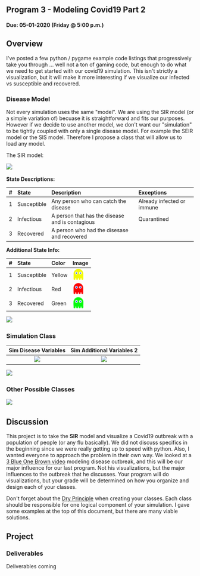 ## Program 3 - Modeling Covid19 Part 2
#### Due: 05-01-2020 (Friday @ 5:00 p.m.)

## Overview

I've posted a few python / pygame example code listings that progressively take you through ... well not a ton of gaming code, but enough to do what we need to get started with our covid19 simulation. This isn't strictly a visualization, but it will make it more interesting if we visualize our infected vs susceptible and recovered. 


### Disease Model

Not every simulation uses the same "model". We are using the SIR model (or a simple variation of) becuase it is straightforward and fits our purposes. However if we decide to use another model, we don't want our "simulation" to be tightly coupled with only a single disease model. For example the SEIR model or the SIS model. Therefore I propose a class that will allow us to load any model. 

The SIR model: 

<img src="https://cs.msutexas.edu/~griffin/zcloud/zcloud-files/sir_flow_diagram_2020.png" width="500">

**State Descriptions:** 

| #    | State       | Description                                     | Exceptions                 |
| :--- | :---------- | :---------------------------------------------- | :------------------------- |
| 1    | Susceptible | Any person who can catch the disease            | Already infected or immune |
| 2    | Infectious  | A person that has the disease and is contagious | Quarantined                |
| 3    | Recovered   | A person who had the disesase and recovered     |                            |

**Additional State Info:**

| #    | State       | Color  | Image                              |
| :--- | :---------- | :----- | :--------------------------------- |
| 1    | Susceptible | Yellow | ![](./images/pac_yellow_30x30.png) |
| 2    | Infectious  | Red    | ![](./images/pac_red_30x30.png)    |
| 3    | Recovered   | Green  | ![](./images/pac_green_30x30.png)  |



<img src="https://cs.msutexas.edu/~griffin/zcloud/zcloud-files/covid19a_uml_2020.png" height="150">




### Simulation Class



|                                          Sim Disease Variables                                          |                                     Sim Additional Variables 2                                      |
| :-----------------------------------------------------------------------------------------------------: | :-------------------------------------------------------------------------------------------------: |
| <img src="https://cs.msutexas.edu/~griffin/zcloud/zcloud-files/covid19_sir_model_vals.png" width="350"> | <img src="https://cs.msutexas.edu/~griffin/zcloud/zcloud-files/covid19_sim_params.png" width="200"> |

<img src="https://cs.msutexas.edu/~griffin/zcloud/zcloud-files/covid19b_uml_2020.png" width="150">


### Other Possible Classes

<img src="https://cs.msutexas.edu/~griffin/zcloud/zcloud-files/covid19_uml_2020.png" width="350">




## Discussion

This project is to take the **SIR** model and visualize a Covid19 outbreak with a population of people (or any flu basically). We did not discuss specifics in the beginning since we were really getting up to speed with python. Also, I wanted everyone to approach the problem in their own way. We looked at a [3 Blue One Brown video](https://www.youtube.com/watch?v=gxAaO2rsdIs&t=460s) modeling disease outbreak, and this will be our major influence for our last program. Not his visualizations, but the major influences to the outbreak that he discusses. Your program will do visualizations, but your grade will be determined on how you organize and design each of your classes.

Don't forget about the [Dry Principle](https://en.wikipedia.org/wiki/Don%27t_repeat_yourself) when creating your classes. Each class should be responsible for one logical component of your simulation. I gave some examples at the top of this document, but there are many viable solutions.

## Project



### Deliverables

Deliverables coming







